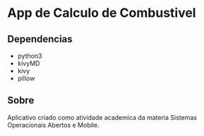 # App de Calculo de Combustivel 

## Dependencias
 - python3
 - kivyMD
 - kivy
 - pillow
 
## Sobre
  Aplicativo criado como atividade academica da materia Sistemas Operacionais Abertos e Mobile.
